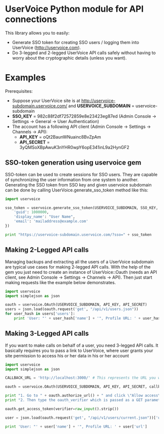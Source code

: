 UserVoice Python module for API connections
===========================================

This library allows you to easily:
* Generate SSO token for creating SSO users / logging them into UserVoice (http://uservoice.com).
* Do 3-legged and 2-legged UserVoice API calls safely without having to worry about the cryptographic details (unless you want).

Examples
========

Prerequisites:
* Suppose your UserVoice site is at http://uservoice-subdomain.uservoice.com/ and **USERVOICE\_SUBDOMAIN** = uservoice-subdomain
* **SSO\_KEY** = 982c88f2df72572859e8e23423eg87ed (Admin Console -> Settings -> General -> User Authentication)
* The account has a following API client (Admin Console -> Settings -> Channels -> API):
    * **API\_KEY** = oQt2BaunWNuainc8BvZpAm
    * **API\_SECRET** = 3yQMSoXBpAwuK3nYHR0wpY6opE341inL9a2HynGF2

SSO-token generation using uservoice gem
----------------------------------------

SSO-token can be used to create sessions for SSO users. They are capable of synchronizing the user information from one system to another.
Generating the SSO token from SSO key and given uservoice subdomain can be done by calling UserVoice.generate\_sso\_token method like this:

```python
import uservoice

sso_token = uservoice.generate_sso_token(USERVOICE_SUBDOMAIN, SSO_KEY, {
    'guid': 1000000,
    'display_name': "User Name",
    'email': 'mailaddress@example.com'
})

print "https://uservoice-subdomain.uservoice.com/?sso=" + sso_token
```


Making 2-Legged API calls
-------------------------

Managing backups and extracting all the users of a UserVoice subdomain are typical use cases for making 2-legged API calls. With the help
of the gem you just need to create an instance of UserVoice::Oauth (needs an API client, see Admin Console -> Settings -> Channels -> API).
Then just start making requests like the example below demonstrates.

```python
import uservoice
import simplejson as json

oauth = uservoice.OAuth(USERVOICE_SUBDOMAIN, API_KEY, API_SECRET)
users = json.load(oauth.request('get', "/api/v1/users.json"))
for user_hash in users['users']:
    print 'User: "' + user_hash['name'] + '", Profile URL: ' + user_hash['url']
```

Making 3-Legged API calls
-------------------------

If you want to make calls on behalf of a user, you need 3-legged API calls. It basically requires you to pass a link to UserVoice, where
user grants your site permission to access his or her data in his or her account

```python
import uservoice
import simplejson as json

CALLBACK_URL = 'http://localhost:3000/' # This represents the URL you want UserVoice send you back

oauth = uservoice.OAuth(USERVOICE_SUBDOMAIN, API_KEY, API_SECRET, callback=CALLBACK_URL)

print "1. Go to " + oauth.authorize_url() + " and click \"Allow access\"."
print "2. Then type the oauth_verifier which is passed as a GET parameter to the callback URL:"

oauth.get_access_token(verifier=raw_input().strip())

user = json.load(oauth.request('get', "/api/v1/users/current.json"))['user']

print 'User: "' + user['name'] + '", Profile URL: ' + user['url']
```